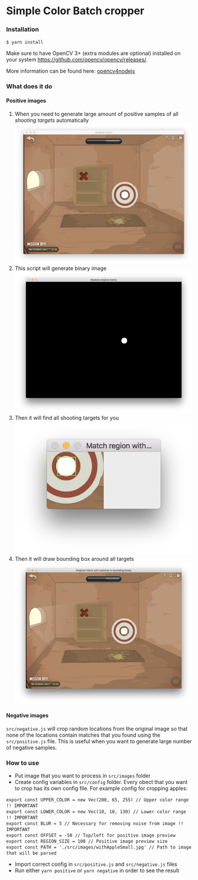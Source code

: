 # Simple Color Batch cropper

### Installation
```
$ yarn install
```

Make sure to have OpenCV 3+ (extra modules are optional) installed on your system https://github.com/opencv/opencv/releases/.

More information can be found here: [opencv4nodejs](https://github.com/justadudewhohacks/opencv4nodejs#how-to-install)

### What does it do

#### Positive images

1) When you need to generate large amount of positive samples of all _shooting targets_ automatically
![1](https://github.com/developer239/simple-color-batch-cropper/blob/master/documentation/images/1.png?raw=true)
2) This script will generate binary image
![2](https://github.com/developer239/simple-color-batch-cropper/blob/master/documentation/images/2.png?raw=true)
3) Then it will find all shooting targets for you
![3](https://github.com/developer239/simple-color-batch-cropper/blob/master/documentation/images/3.png?raw=true)
4) Then it will draw bounding box around all targets
![4](https://github.com/developer239/simple-color-batch-cropper/blob/master/documentation/images/4.png?raw=true)

#### Negative images

`src/negative.js` will crop random locations from the original image so that none of the locations contain matches that you found using the `src/positive.js` file. This is useful when you want to generate large number of negative samples.

### How to use

* Put image that you want to process in `src/images` folder
* Create config variables in `src/config` folder. Every obect that you want to crop has its own config file. For example config for cropping apples: 
```
export const UPPER_COLOR = new Vec(200, 65, 255) // Upper color range !! IMPORTANT
export const LOWER_COLOR = new Vec(10, 10, 130) // Lower color range !! IMPORTANT
export const BLUR = 5 // Necessary for removing noise from image !! IMPORTANT
export const OFFSET = -50 // Top/left for positive image preview
export const REGION_SIZE = 100 // Positive image preview size
export const PATH = './src/images/withAppleSmall.jpg' // Path to image that will be parsed
```

* Import correct config in `src/positive.js` and `src/negative.js` files
* Run either `yarn positive` or `yarn negative` in order to see the result
